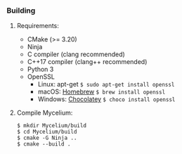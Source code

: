 ### Building

1. Requirements:
    - CMake (>= 3.20)
    - Ninja
    - C compiler (clang recommended)
    - C++17 compiler (clang++ recommended)
    - Python 3
    - OpenSSL
        - Linux: apt-get `$ sudo apt-get install openssl`
        - macOS: [Homebrew](https://brew.sh/) `$ brew install openssl`
        - Windows: [Chocolatey](https://chocolatey.org/install) `$ choco install openssl`

2. Compile Mycelium:
   ```$ git clone https://github.com/Mycelium-Server/Mycelium
   $ mkdir Mycelium/build
   $ cd Mycelium/build
   $ cmake -G Ninja ..
   $ cmake --build .
   ```
